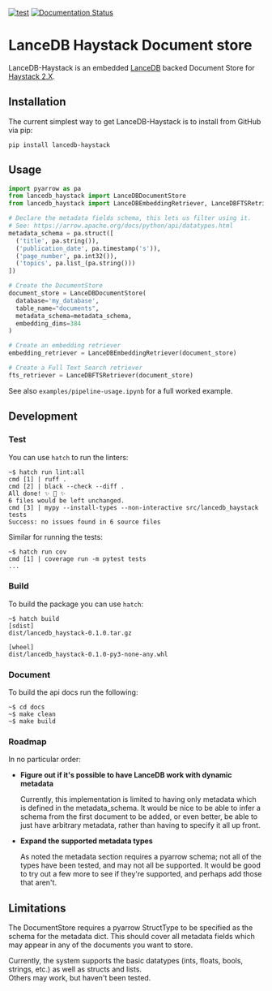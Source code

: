 [![test](https://github.com/alanmeeson/lancedb-haystack/actions/workflows/test.yml/badge.svg)](https://github.com/alanmeeson/lancedb-haystack/actions/workflows/test.yml) [![Documentation Status](https://readthedocs.org/projects/lancedb-haystack/badge/?version=latest)](https://lancedb-haystack.readthedocs.io/en/latest/?badge=latest)

# LanceDB Haystack Document store

LanceDB-Haystack is an embedded [LanceDB](https://lancedb.github.io/lancedb/) backed Document Store for 
[Haystack 2.X](https://github.com/deepset-ai/haystack/).

## Installation

The current simplest way to get LanceDB-Haystack is to install from GitHub via pip:

```pip install lancedb-haystack```

## Usage

```python
import pyarrow as pa
from lancedb_haystack import LanceDBDocumentStore
from lancedb_haystack import LanceDBEmbeddingRetriever, LanceDBFTSRetriever

# Declare the metadata fields schema, this lets us filter using it.
# See: https://arrow.apache.org/docs/python/api/datatypes.html
metadata_schema = pa.struct([
  ('title', pa.string()),    
  ('publication_date', pa.timestamp('s')),
  ('page_number', pa.int32()),
  ('topics', pa.list_(pa.string()))
])

# Create the DocumentStore
document_store = LanceDBDocumentStore(
  database='my_database', 
  table_name="documents", 
  metadata_schema=metadata_schema, 
  embedding_dims=384
)

# Create an embedding retriever
embedding_retriever = LanceDBEmbeddingRetriever(document_store)

# Create a Full Text Search retriever
fts_retriever = LanceDBFTSRetriever(document_store)
```

See also `examples/pipeline-usage.ipynb` for a full worked example.

## Development

### Test

You can use `hatch` to run the linters:

```console
~$ hatch run lint:all
cmd [1] | ruff .
cmd [2] | black --check --diff .
All done! ✨ 🍰 ✨
6 files would be left unchanged.
cmd [3] | mypy --install-types --non-interactive src/lancedb_haystack tests
Success: no issues found in 6 source files
```

Similar for running the tests:

```console
~$ hatch run cov
cmd [1] | coverage run -m pytest tests
...
```

### Build

To build the package you can use `hatch`:

```console
~$ hatch build
[sdist]
dist/lancedb_haystack-0.1.0.tar.gz

[wheel]
dist/lancedb_haystack-0.1.0-py3-none-any.whl
```

### Document

To build the api docs run the following:

```console
~$ cd docs
~$ make clean
~$ make build
```

### Roadmap

In no particular order:

- **Figure out if it's possible to have LanceDB work with dynamic metadata**

  Currently, this implementation is limited to having only metadata which is defined in the metadata_schema.  It would be
  nice to be able to infer a schema from the first document to be added, or even better, be able to just have arbitrary
  metadata, rather than having to specify it all up front.

- **Expand the supported metadata types**
  
  As noted the metadata section requires a pyarrow schema;  not all of the types have been tested, and may not all be 
  supported.  It would be good to try out a few more to see if they're supported, and perhaps add those that aren't. 

## Limitations

The DocumentStore requires a pyarrow StructType to be specified as the schema for the metadata dict.  This should cover
all metadata fields which may appear in any of the documents you want to store.

Currently, the system supports the basic datatypes (ints, floats, bools, strings, etc.)  as well as structs and lists.  
Others may work, but haven't been tested.